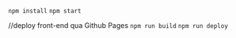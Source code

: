 ```npm install```
```npm start```


//deploy front-end qua Github Pages
```npm run build```
```npm run deploy```
